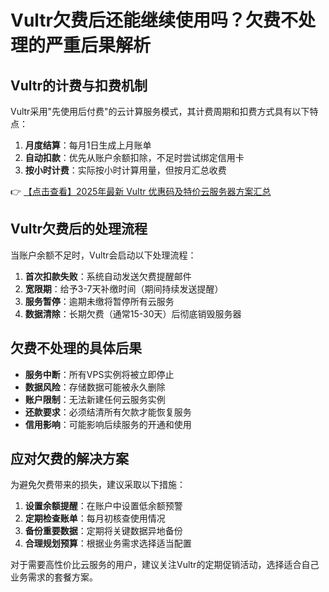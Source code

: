 # Vultr欠费后还能继续使用吗？欠费不处理的严重后果解析

## Vultr的计费与扣费机制

Vultr采用"先使用后付费"的云计算服务模式，其计费周期和扣费方式具有以下特点：

1. **月度结算**：每月1日生成上月账单
2. **自动扣款**：优先从账户余额扣除，不足时尝试绑定信用卡
3. **按小时计费**：实际按小时计算用量，但按月汇总收费

👉 [【点击查看】2025年最新 Vultr 优惠码及特价云服务器方案汇总](https://bit.ly/VuLtr)

## Vultr欠费后的处理流程

当账户余额不足时，Vultr会启动以下处理流程：

1. **首次扣款失败**：系统自动发送欠费提醒邮件
2. **宽限期**：给予3-7天补缴时间（期间持续发送提醒）
3. **服务暂停**：逾期未缴将暂停所有云服务
4. **数据清除**：长期欠费（通常15-30天）后彻底销毁服务器

## 欠费不处理的具体后果

- **服务中断**：所有VPS实例将被立即停止
- **数据风险**：存储数据可能被永久删除
- **账户限制**：无法新建任何云服务实例
- **还款要求**：必须结清所有欠款才能恢复服务
- **信用影响**：可能影响后续服务的开通和使用

## 应对欠费的解决方案

为避免欠费带来的损失，建议采取以下措施：

1. **设置余额提醒**：在账户中设置低余额预警
2. **定期检查账单**：每月初核查使用情况
3. **备份重要数据**：定期将关键数据异地备份
4. **合理规划预算**：根据业务需求选择适当配置

对于需要高性价比云服务的用户，建议关注Vultr的定期促销活动，选择适合自己业务需求的套餐方案。